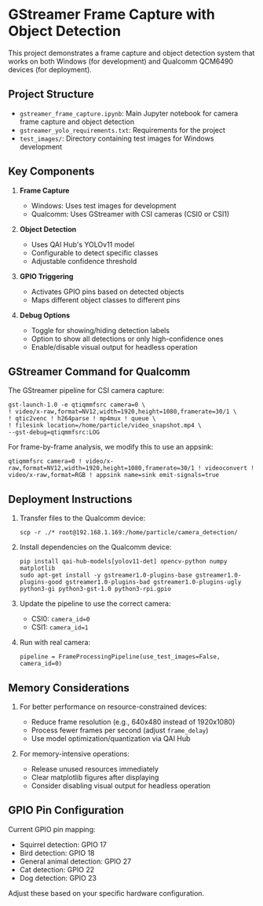 # GStreamer Frame Capture with Object Detection

This project demonstrates a frame capture and object detection system that works on both Windows (for development) and Qualcomm QCM6490 devices (for deployment).

## Project Structure

- `gstreamer_frame_capture.ipynb`: Main Jupyter notebook for camera frame capture and object detection
- `gstreamer_yolo_requirements.txt`: Requirements for the project
- `test_images/`: Directory containing test images for Windows development

## Key Components

1. **Frame Capture**
   - Windows: Uses test images for development
   - Qualcomm: Uses GStreamer with CSI cameras (CSI0 or CSI1)

2. **Object Detection**
   - Uses QAI Hub's YOLOv11 model
   - Configurable to detect specific classes
   - Adjustable confidence threshold

3. **GPIO Triggering**
   - Activates GPIO pins based on detected objects
   - Maps different object classes to different pins

4. **Debug Options**
   - Toggle for showing/hiding detection labels
   - Option to show all detections or only high-confidence ones
   - Enable/disable visual output for headless operation

## GStreamer Command for Qualcomm

The GStreamer pipeline for CSI camera capture:

```
gst-launch-1.0 -e qtiqmmfsrc camera=0 \
! video/x-raw,format=NV12,width=1920,height=1080,framerate=30/1 \
! qtic2venc ! h264parse ! mp4mux ! queue \
! filesink location=/home/particle/video_snapshot.mp4 \
--gst-debug=qtiqmmfsrc:LOG
```

For frame-by-frame analysis, we modify this to use an appsink:

```
qtiqmmfsrc camera=0 ! video/x-raw,format=NV12,width=1920,height=1080,framerate=30/1 ! videoconvert ! video/x-raw,format=RGB ! appsink name=sink emit-signals=true
```

## Deployment Instructions

1. Transfer files to the Qualcomm device:
   ```
   scp -r ./* root@192.168.1.169:/home/particle/camera_detection/
   ```

2. Install dependencies on the Qualcomm device:
   ```
   pip install qai-hub-models[yolov11-det] opencv-python numpy matplotlib
   sudo apt-get install -y gstreamer1.0-plugins-base gstreamer1.0-plugins-good gstreamer1.0-plugins-bad gstreamer1.0-plugins-ugly python3-gi python3-gst-1.0 python3-rpi.gpio
   ```

3. Update the pipeline to use the correct camera:
   - CSI0: `camera_id=0`
   - CSI1: `camera_id=1`

4. Run with real camera:
   ```
   pipeline = FrameProcessingPipeline(use_test_images=False, camera_id=0)
   ```

## Memory Considerations

1. For better performance on resource-constrained devices:
   - Reduce frame resolution (e.g., 640x480 instead of 1920x1080)
   - Process fewer frames per second (adjust `frame_delay`)
   - Use model optimization/quantization via QAI Hub

2. For memory-intensive operations:
   - Release unused resources immediately
   - Clear matplotlib figures after displaying
   - Consider disabling visual output for headless operation

## GPIO Pin Configuration

Current GPIO pin mapping:
- Squirrel detection: GPIO 17
- Bird detection: GPIO 18
- General animal detection: GPIO 27
- Cat detection: GPIO 22
- Dog detection: GPIO 23

Adjust these based on your specific hardware configuration.
